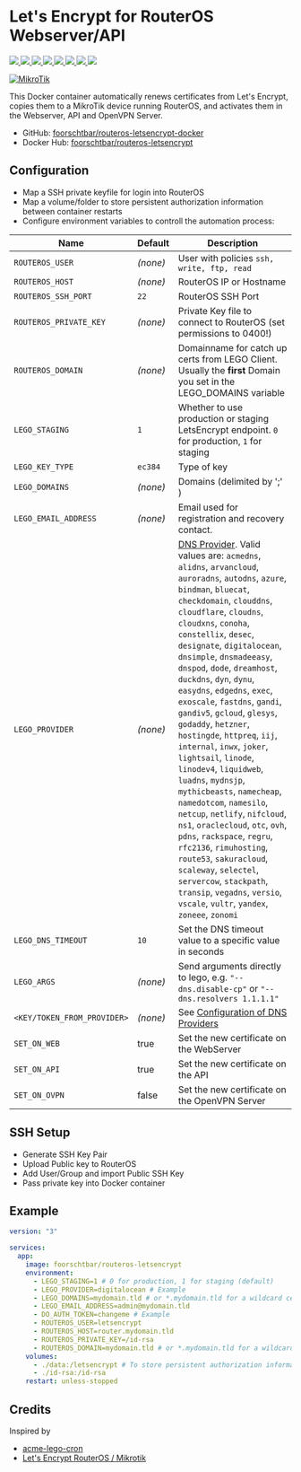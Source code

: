 # Let's Encrypt for RouterOS Webserver/API

[
  ![](https://img.shields.io/docker/v/foorschtbar/routeros-letsencrypt?style=plastic)
  ![](https://img.shields.io/docker/pulls/foorschtbar/routeros-letsencrypt?style=plastic)
  ![](https://img.shields.io/docker/stars/foorschtbar/routeros-letsencrypt?style=plastic)
  ![](https://img.shields.io/docker/image-size/foorschtbar/routeros-letsencrypt?style=plastic)
](https://hub.docker.com/repository/docker/foorschtbar/routeros-letsencrypt)
[
  ![](https://img.shields.io/github/actions/workflow/status/foorschtbar/routeros-letsencrypt-docker/build.yml?branch=master&style=plastic)
  ![](https://img.shields.io/github/languages/top/foorschtbar/routeros-letsencrypt-docker?style=plastic)
  ![](https://img.shields.io/github/last-commit/foorschtbar/routeros-letsencrypt-docker?style=plastic)
  ![](https://img.shields.io/github/license/foorschtbar/routeros-letsencrypt-docker?style=plastic)
](https://github.com/foorschtbar/routeros-letsencrypt-docker)

[![MikroTik](https://i.mt.lv/mtv2/logo.svg)](https://mikrotik.com/)

This Docker container automatically renews certificates from Let's Encrypt, copies them to a MikroTik device running RouterOS, and activates them in the Webserver, API and OpenVPN Server.

* GitHub: [foorschtbar/routeros-letsencrypt-docker](https://github.com/foorschtbar/routeros-letsencrypt-docker)
* Docker Hub: [foorschtbar/routeros-letsencrypt](https://hub.docker.com/r/foorschtbar/routeros-letsencrypt)

## Configuration

* Map a SSH private keyfile for login into RouterOS
* Map a volume/folder to store persistent authorization information between container restarts
* Configure environment variables to controll the automation process:

Name | Default | Description
--- | --- | ---
`ROUTEROS_USER` | _(none)_ | User with policies `ssh, write, ftp, read` 
`ROUTEROS_HOST` | _(none)_ | RouterOS IP or Hostname
`ROUTEROS_SSH_PORT` | `22` | RouterOS SSH Port
`ROUTEROS_PRIVATE_KEY` | _(none)_ | Private Key file to connect to RouterOS (set permissions to 0400!)
`ROUTEROS_DOMAIN` | _(none)_ | Domainname for catch up certs from LEGO Client. Usually the **first** Domain you set in the LEGO_DOMAINS variable
`LEGO_STAGING` | `1` |  Whether to use production or staging LetsEncrypt endpoint. `0` for production, `1` for staging
`LEGO_KEY_TYPE` | `ec384` | Type of key
`LEGO_DOMAINS` | _(none)_ | Domains (delimited by ';' )
`LEGO_EMAIL_ADDRESS` | _(none)_ | Email used for registration and recovery contact.
`LEGO_PROVIDER` | _(none)_ | [DNS Provider](https://go-acme.github.io/lego/dns/). Valid values are: `acmedns`, `alidns`, `arvancloud`, `auroradns`, `autodns`, `azure`, `bindman`, `bluecat`, `checkdomain`, `clouddns`, `cloudflare`, `cloudns`, `cloudxns`, `conoha`, `constellix`, `desec`, `designate`, `digitalocean`, `dnsimple`, `dnsmadeeasy`, `dnspod`, `dode`, `dreamhost`, `duckdns`, `dyn`, `dynu`, `easydns`, `edgedns`, `exec`, `exoscale`, `fastdns`, `gandi`, `gandiv5`, `gcloud`, `glesys`, `godaddy`, `hetzner`, `hostingde`, `httpreq`, `iij`, `internal`, `inwx`, `joker`, `lightsail`, `linode`, `linodev4`, `liquidweb`, `luadns`, `mydnsjp`, `mythicbeasts`, `namecheap`, `namedotcom`, `namesilo`, `netcup`, `netlify`, `nifcloud`, `ns1`, `oraclecloud`, `otc`, `ovh`, `pdns`, `rackspace`, `regru`, `rfc2136`, `rimuhosting`, `route53`, `sakuracloud`, `scaleway`, `selectel`, `servercow`, `stackpath`, `transip`, `vegadns`, `versio`, `vscale`, `vultr`, `yandex`, `zoneee`, `zonomi`
`LEGO_DNS_TIMEOUT` | `10` | Set the DNS timeout value to a specific value in seconds
`LEGO_ARGS` | _(none)_ | Send arguments directly to lego, e.g. `"--dns.disable-cp"` or `"--dns.resolvers 1.1.1.1"`
`<KEY/TOKEN_FROM_PROVIDER>` | _(none)_ | See [Configuration of DNS Providers](https://go-acme.github.io/lego/dns/)
`SET_ON_WEB` | true | Set the new certificate on the WebServer
`SET_ON_API` | true | Set the new certificate on the API
`SET_ON_OVPN` | false | Set the new certificate on the OpenVPN Server

## SSH Setup

* Generate SSH Key Pair
* Upload Public key to RouterOS
* Add User/Group and import Public SSH Key
* Pass private key into Docker container

## Example

```yaml
version: "3"

services:
  app:
    image: foorschtbar/routeros-letsencrypt
    environment:
      - LEGO_STAGING=1 # 0 for production, 1 for staging (default)
      - LEGO_PROVIDER=digitalocean # Example
      - LEGO_DOMAINS=mydomain.tld # or *.mydomain.tld for a wildcard cert.
      - LEGO_EMAIL_ADDRESS=admin@mydomain.tld
      - DO_AUTH_TOKEN=changeme # Example
      - ROUTEROS_USER=letsencrypt
      - ROUTEROS_HOST=router.mydomain.tld
      - ROUTEROS_PRIVATE_KEY=/id-rsa
      - ROUTEROS_DOMAIN=mydomain.tld # or *.mydomain.tld for a wildcard cert.
    volumes:
      - ./data:/letsencrypt # To store persistent authorization information between container restarts
      - ./id-rsa:/id-rsa
    restart: unless-stopped
```

## Credits

Inspired by

* [acme-lego-cron](https://github.com/brahma-dev/acme-lego-cron)
* [Let's Encrypt RouterOS / Mikrotik](https://github.com/gitpel/letsencrypt-routeros)
